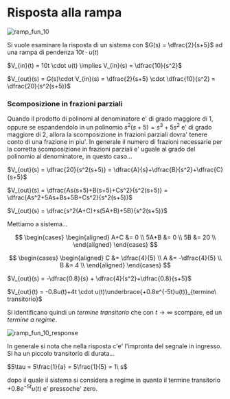 # Risposta alla rampa  

![ramp_fun_10](https://github.com/user-attachments/assets/b98d6902-8d7d-4fb9-9f8a-a6309d43f944)  

Si vuole esaminare la risposta di un sistema con $G(s) = \dfrac{2}{s+5}$ ad una rampa di pendenza $10t \cdot u(t)$  

$V_{in}(t) = 10t \cdot u(t) \implies V_{in}(s) = \dfrac{10}{s^2}$  


$V_{out}(s) = G(s)\cdot V_{in}(s) = \dfrac{2}{s+5} \cdot \dfrac{10}{s^2} = \dfrac{20}{s^2(s+5)}$  


### Scomposizione in frazioni parziali  

Quando il prodotto di polinomi al denominatore e' di grado maggiore di 1, oppure se espandendolo in un polinomio $s^2(s+5) = s^3+5s^2$ e' di grado maggiore di 2, allora la scomposizione in frazioni parziali dovra' tenere conto di una frazione in piu'. In generale il numero di frazioni necessarie per la corretta scomposizione in frazioni parziali e' uguale al grado del polinomio al denominatore, in questo caso...  

$V_{out}(s) = \dfrac{20}{s^2(s+5)} = \dfrac{A}{s}+\dfrac{B}{s^2}+\dfrac{C}{s+5}$  

$V_{out}(s) = \dfrac{As(s+5)+B(s+5)+Cs^2}{s^2(s+5)} = \dfrac{As^2+5As+Bs+5B+Cs^2}{s^2(s+5)}$  

$V_{out}(s) = \dfrac{s^2(A+C)+s(5A+B)+5B}{s^2(s+5)}$  

Mettiamo a sistema...  

$$
\begin{cases}
  \begin{aligned}
    A+C &= 0 \\
    5A+B &= 0 \\
    5B &= 20 \\
  \end{aligned}
\end{cases}
$$

$$
\begin{cases}
  \begin{aligned}
    C &= \dfrac{4}{5} \\
    A &= -\dfrac{4}{5} \\
    B &= 4 \\
  \end{aligned}
\end{cases}
$$


$V_{out}(s) = -\dfrac{0.8}{s} + \dfrac{4}{s^2}+\dfrac{0.8}{s+5}$  

$V_{out}(t) = -0.8u(t)+4t \cdot u(t)\underbrace{+0.8e^{-5t}u(t)}_{termine\ transitorio}$  

Si identificano quindi un *termine transitorio* che con $t\to \infty$ scompare, ed un *termine a regime*.  

![ramp_fun_10_response](https://github.com/user-attachments/assets/7e742799-b05a-4bd7-8a84-9457f752976d)  

In generale si nota che nella risposta c'e' l'impronta del segnale in ingresso. Si ha un piccolo transitorio di durata...  

$5\tau = 5\frac{1}{a} = 5\frac{1}{5} = 1\ s$  

dopo il quale il sistema si considera a regime in quanto il termine transitorio $+0.8e^{-5t}u(t)$ e' pressoche' zero.  

